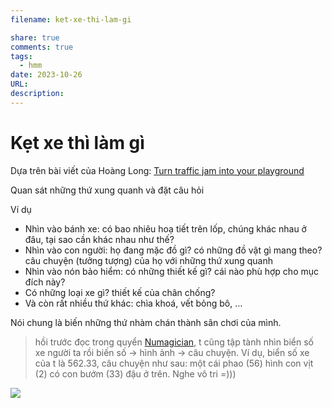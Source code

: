```yaml
---
filename: ket-xe-thi-lam-gi

share: true
comments: true
tags:
  - hmm
date: 2023-10-26
URL: 
description:
---
```

# Kẹt xe thì làm gì

Dựa trên bài viết của Hoàng Long: [Turn traffic jam into your playground](https://www.facebook.com/longhoangbui2/posts/pfbid0zikZrpqRWVf25fHBJ3tNHu7h4yeuJqL3LNY8shvbyYi1tHKCAsNqrnR2Z8J1XhpRl)

Quan sát những thứ xung quanh và đặt câu hỏi

Ví dụ

- Nhìn vào bánh xe: có bao nhiêu hoạ tiết trên lốp, chúng khác nhau ở đâu, tại sao cần khác nhau như thế?
- Nhìn vào con người: họ đang mặc đồ gì? có những đồ vật gì mang theo? câu chuyện (tưởng tượng) của họ với những thứ xung quanh
- Nhìn vào nón bảo hiểm: có những thiết kế gì? cái nào phù hợp cho mục đích này?
- Có những loại xe gì? thiết kế của chân chống?
- Và còn rất nhiều thứ khác: chìa khoá, vết bỏng bô, ...

Nói chung là biến những thứ nhàm chán thành sân chơi của mình.


> hồi trước đọc trong quyển [Numagician](./Numagician.md), t cũng tập tành nhìn biển số xe người ta rồi biến số -> hình ảnh -> câu chuyện. Ví dụ, biển số xe của t là 562.33, câu chuyện như sau: một cái phao (56) hình con vịt (2) có con bướm (33) đậu ở trên. Nghe vô tri =)))


![](https://i.imgur.com/zqaE0wF.png)
